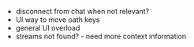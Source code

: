 - disconnect from chat when not relevant?
- UI way to move oath keys
- general UI overload
- streams not found? - need more context information
